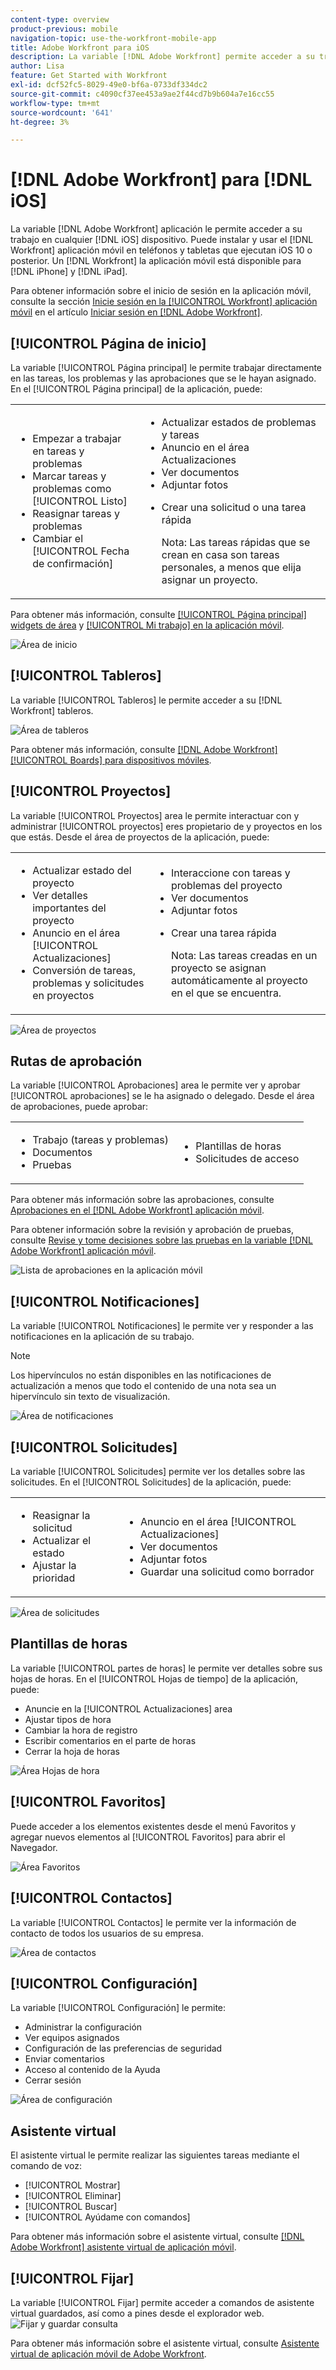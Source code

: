 ```yaml
---
content-type: overview
product-previous: mobile
navigation-topic: use-the-workfront-mobile-app
title: Adobe Workfront para iOS
description: La variable [!DNL Adobe Workfront] permite acceder a su trabajo en cualquier dispositivo iOS. Puede instalar y usar el [!DNL Workfront] aplicación móvil en teléfonos y tabletas que ejecutan iOS 10 o posterior. Un [!DNL Workfront] la aplicación móvil está disponible tanto para iPhone como para iPad.
author: Lisa
feature: Get Started with Workfront
exl-id: dcf52fc5-8029-49e0-bf6a-0733df334dc2
source-git-commit: c4090cf37ee453a9ae2f44cd7b9b604a7e16cc55
workflow-type: tm+mt
source-wordcount: '641'
ht-degree: 3%

---
```


# [!DNL Adobe Workfront] para [!DNL iOS]

La variable [!DNL Adobe Workfront] aplicación le permite acceder a su trabajo en cualquier [!DNL iOS] dispositivo. Puede instalar y usar el [!DNL Workfront] aplicación móvil en teléfonos y tabletas que ejecutan iOS 10 o posterior. Un [!DNL Workfront] la aplicación móvil está disponible para [!DNL iPhone] y [!DNL iPad].

Para obtener información sobre el inicio de sesión en la aplicación móvil, consulte la sección [Inicie sesión en la [!UICONTROL Workfront] aplicación móvil](../../../workfront-basics/manage-your-account-and-profile/managing-your-workfront-account/log-in-to-workfront.md#log) en el artículo [Iniciar sesión en [!DNL Adobe Workfront]](../../../workfront-basics/manage-your-account-and-profile/managing-your-workfront-account/log-in-to-workfront.md).

## [!UICONTROL Página de inicio]

La variable [!UICONTROL Página principal] le permite trabajar directamente en las tareas, los problemas y las aprobaciones que se le hayan asignado. En el [!UICONTROL Página principal] de la aplicación, puede:

<table style="table-layout:auto"> 
 <col> 
 <col> 
 <tbody> 
  <tr> 
   <td> 
    <ul> 
     <li>Empezar a trabajar en tareas y problemas</li> 
     <li>Marcar tareas y problemas como [!UICONTROL Listo]</li> 
     <li>Reasignar tareas y problemas</li> 
     <li>Cambiar el [!UICONTROL Fecha de confirmación]</li> 
    </ul> </td> 
   <td> 
    <ul> 
     <li>Actualizar estados de problemas y tareas</li> 
     <li>Anuncio en el área Actualizaciones</li> 
     <li>Ver documentos</li> 
     <li>Adjuntar fotos</li> 
     <li> <p>Crear una solicitud o una tarea rápida</p> <p>Nota: Las tareas rápidas que se crean en casa son tareas personales, a menos que elija asignar un proyecto.</p> </li> 
    </ul> </td> 
  </tr> 
 </tbody> 
</table>

Para obtener más información, consulte [[!UICONTROL Página principal] widgets de área](../../../workfront-basics/mobile-apps/using-the-workfront-mobile-app/home-area-widgets-mobile.md) y [[!UICONTROL Mi trabajo] en la aplicación móvil](../../../workfront-basics/mobile-apps/using-the-workfront-mobile-app/my-work-section-mobile.md).

![Área de inicio](assets/mobile-home-area.png)

## [!UICONTROL Tableros]

La variable [!UICONTROL Tableros] le permite acceder a su [!DNL Workfront] tableros.

![Área de tableros](assets/mobile-all-boards-displayed.png)

Para obtener más información, consulte [[!DNL Adobe Workfront] [!UICONTROL Boards] para dispositivos móviles](/help/quicksilver/workfront-basics/mobile-apps/using-the-workfront-mobile-app/mobile-boards.md).

## [!UICONTROL Proyectos]

La variable [!UICONTROL Proyectos] area le permite interactuar con y administrar [!UICONTROL proyectos] eres propietario de y proyectos en los que estás. Desde el área de proyectos de la aplicación, puede:

<table style="table-layout:auto"> 
 <col> 
 <col> 
 <tbody> 
  <tr> 
   <td> 
    <ul> 
     <li>Actualizar estado del proyecto</li> 
     <li>Ver detalles importantes del proyecto</li> 
     <li>Anuncio en el área [!UICONTROL Actualizaciones]</li> 
     <li>Conversión de tareas, problemas y solicitudes en proyectos</li> 
    </ul> </td> 
   <td> 
    <ul> 
     <li>Interaccione con tareas y problemas del proyecto</li> 
     <li>Ver documentos</li> 
     <li>Adjuntar fotos</li> 
     <li> <p>Crear una tarea rápida</p> <p>Nota: Las tareas creadas en un proyecto se asignan automáticamente al proyecto en el que se encuentra. </p> </li> 
    </ul> </td> 
  </tr> 
 </tbody> 
</table>

![Área de proyectos](assets/mobile-projects-area.png)

## Rutas de aprobación

La variable [!UICONTROL Aprobaciones] area le permite ver y aprobar [!UICONTROL aprobaciones] se le ha asignado o delegado. Desde el área de aprobaciones, puede aprobar:

<table style="table-layout:auto">
 <col>
 <col>
 <tbody>
  <tr>
   <td>
    <ul>
     <li>Trabajo (tareas y problemas)</li>
     <li>Documentos</li>
     <li>Pruebas </li>
    </ul> </td>
   <td>
    <ul>
     <li>Plantillas de horas</li>
     <li>Solicitudes de acceso</li>
    </ul> </td>
  </tr>
 </tbody>
</table>

Para obtener más información sobre las aprobaciones, consulte [Aprobaciones en el [!DNL Adobe Workfront] aplicación móvil](../../../workfront-basics/mobile-apps/using-the-workfront-mobile-app/approvals-in-mobile-app.md).

Para obtener información sobre la revisión y aprobación de pruebas, consulte [Revise y tome decisiones sobre las pruebas en la variable [!DNL Adobe Workfront] aplicación móvil](../../../workfront-basics/mobile-apps/using-the-workfront-mobile-app/work-with-proofs-in-mobile-app.md).

![Lista de aprobaciones en la aplicación móvil](assets/mobile-approvals-adobe-350x574.png)

## [!UICONTROL Notificaciones]

La variable [!UICONTROL Notificaciones] le permite ver y responder a las notificaciones en la aplicación de su trabajo.

>[!NOTE]
>Los hipervínculos no están disponibles en las notificaciones de actualización a menos que todo el contenido de una nota sea un hipervínculo sin texto de visualización.

![Área de notificaciones](assets/mobile-notifications-area.png)

## [!UICONTROL Solicitudes]

La variable [!UICONTROL Solicitudes] permite ver los detalles sobre las solicitudes. En el [!UICONTROL Solicitudes] de la aplicación, puede:

<table style="table-layout:auto">
 <col>
 <col>
 <tbody>
  <tr>
   <td>
    <ul>
     <li>Reasignar la solicitud</li>
     <li>Actualizar el estado</li>
     <li>Ajustar la prioridad</li>
    </ul> </td>
   <td>
    <ul>
     <li>Anuncio en el área [!UICONTROL Actualizaciones]</li>
     <li>Ver documentos</li>
     <li>Adjuntar fotos</li>
     <li>Guardar una solicitud como borrador</li>
    </ul> </td>
  </tr>
 </tbody>
</table>

![Área de solicitudes](assets/mobile-requests-area.png)

## Plantillas de horas

La variable [!UICONTROL partes de horas] le permite ver detalles sobre sus hojas de horas. En el [!UICONTROL Hojas de tiempo] de la aplicación, puede:

* Anuncie en la [!UICONTROL Actualizaciones] area
* Ajustar tipos de hora
* Cambiar la hora de registro
* Escribir comentarios en el parte de horas
* Cerrar la hoja de horas

![Área Hojas de hora](assets/mobile-timesheets-area.png)

## [!UICONTROL Favoritos]

Puede acceder a los elementos existentes desde el menú Favoritos y agregar nuevos elementos al [!UICONTROL Favoritos] para abrir el Navegador.

![Área Favoritos](assets/mobile-favorites-area.png)

## [!UICONTROL Contactos]

La variable [!UICONTROL Contactos] le permite ver la información de contacto de todos los usuarios de su empresa.

![Área de contactos](assets/mobile-contacts-area.png)

## [!UICONTROL Configuración]

La variable [!UICONTROL Configuración] le permite:

* Administrar la configuración
* Ver equipos asignados
* Configuración de las preferencias de seguridad
* Enviar comentarios
* Acceso al contenido de la Ayuda
* Cerrar sesión

![Área de configuración](assets/ios-configuration-area.png)

## Asistente virtual

El asistente virtual le permite realizar las siguientes tareas mediante el comando de voz:

* [!UICONTROL Mostrar]
* [!UICONTROL Eliminar]
* [!UICONTROL Buscar]
* [!UICONTROL Ayúdame con comandos]

Para obtener más información sobre el asistente virtual, consulte [[!DNL Adobe Workfront] asistente virtual de aplicación móvil](../../../workfront-basics/mobile-apps/using-the-workfront-mobile-app/wf-mobile-virtual-assistant.md).

## [!UICONTROL Fijar]

La variable [!UICONTROL Fijar] permite acceder a comandos de asistente virtual guardados, así como a pines desde el explorador web.
![Fijar y guardar consulta](assets/pin-and-save-query-adobe-350x285.png)

Para obtener más información sobre el asistente virtual, consulte [Asistente virtual de aplicación móvil de Adobe Workfront](../../../workfront-basics/mobile-apps/using-the-workfront-mobile-app/wf-mobile-virtual-assistant.md).
